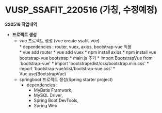 # VUSP_SSAFIT_220516 (가칭, 수정예정)   
**220516 작업내역**
* **프로젝트 생성**   
  * vue 프로젝트 생성 (vue create ssafit-vue)
    <summary>* dependencies : router, vuex, axios, bootstrap-vue 적용</summary>
    <div markdown="1">
      * vue add router   
      * vue add vuex    
      * npm install axios
      * npm install vue bootstrap-vue bootstrap   
        * main.js 추가
        * import BootstrapVue from 'bootstrap-vue'
        * import 'bootstrap/dist/css/bootstrap.min.css'
        * import 'bootstrap-vue/dist/bootstrap-vue.css'
        * Vue.use(BootstrapVue)
     </div>
  * springboot 프로젝트 생성(Spring starter project)
    * dependencies : 
      * MyBatis Framwork, 
      * MySQL Driver, 
      * Spring Boot DevTools, 
      * Spring Web


